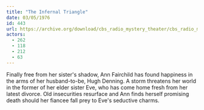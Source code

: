 ```yaml
---
title: "The Infernal Triangle"
date: 03/05/1976
id: 443
url: https://archive.org/download/cbs_radio_mystery_theater/cbs_radio_mystery_theater-0401-0450.zip/cbs_radio_mystery_theater-0401-0450%2Fcbsrmt_0443_the_infernal_triangle.mp3
actors:
  - 262
  - 118
  - 212
  - 63
---
```

Finally free from her sister's shadow, Ann Fairchild has found happiness in the arms of her husband-to-be, Hugh Denning. A storm threatens her world in the former of her elder sister Eve, who has come home fresh from her latest divorce. Old insecurities resurface and Ann finds herself promising death should her fiancee fall prey to Eve's seductive charms.